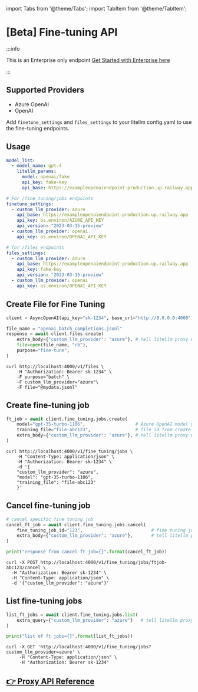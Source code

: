 import Tabs from '@theme/Tabs';
import TabItem from '@theme/TabItem';

# [Beta] Fine-tuning API


:::info

This is an Enterprise only endpoint [Get Started with Enterprise here](https://calendly.com/d/4mp-gd3-k5k/litellm-1-1-onboarding-chat)

:::

## Supported Providers
- Azure OpenAI
- OpenAI

Add `finetune_settings` and `files_settings` to your litellm config.yaml to use the fine-tuning endpoints.
## Usage
```yaml
model_list:
  - model_name: gpt-4
    litellm_params:
      model: openai/fake
      api_key: fake-key
      api_base: https://exampleopenaiendpoint-production.up.railway.app/

# For /fine_tuning/jobs endpoints
finetune_settings:
  - custom_llm_provider: azure
    api_base: https://exampleopenaiendpoint-production.up.railway.app
    api_key: os.environ/AZURE_API_KEY
    api_version: "2023-03-15-preview"
  - custom_llm_provider: openai
    api_key: os.environ/OPENAI_API_KEY

# for /files endpoints
files_settings:
  - custom_llm_provider: azure
    api_base: https://exampleopenaiendpoint-production.up.railway.app
    api_key: fake-key
    api_version: "2023-03-15-preview"
  - custom_llm_provider: openai
    api_key: os.environ/OPENAI_API_KEY
```

## Create File for Fine Tuning

<Tabs>
<TabItem value="openai" label="OpenAI Python SDK">

```python
client = AsyncOpenAI(api_key="sk-1234", base_url="http://0.0.0.0:4000") # base_url is your litellm proxy url

file_name = "openai_batch_completions.jsonl"
response = await client.files.create(
    extra_body={"custom_llm_provider": "azure"}, # tell litellm proxy which provider to use
    file=open(file_name, "rb"),
    purpose="fine-tune",
)
```
</TabItem>
<TabItem value="curl" label="curl">

```shell
curl http://localhost:4000/v1/files \
    -H "Authorization: Bearer sk-1234" \
    -F purpose="batch" \
    -F custom_llm_provider="azure"\
    -F file="@mydata.jsonl"
```
</TabItem>
</Tabs>

## Create fine-tuning job

<Tabs>
<TabItem value="openai" label="OpenAI Python SDK">

```python
ft_job = await client.fine_tuning.jobs.create(
    model="gpt-35-turbo-1106",                   # Azure OpenAI model you want to fine-tune
    training_file="file-abc123",                 # file_id from create file response
    extra_body={"custom_llm_provider": "azure"}, # tell litellm proxy which provider to use
)
```
</TabItem>

<TabItem value="curl" label="curl">

```shell
curl http://localhost:4000/v1/fine_tuning/jobs \
    -H "Content-Type: application/json" \
    -H "Authorization: Bearer sk-1234" \
    -d '{
    "custom_llm_provider": "azure",
    "model": "gpt-35-turbo-1106",
    "training_file": "file-abc123"
    }'
```
</TabItem>
</Tabs>

## Cancel fine-tuning job

<Tabs>
<TabItem value="openai" label="OpenAI Python SDK">

```python
# cancel specific fine tuning job
cancel_ft_job = await client.fine_tuning.jobs.cancel(
    fine_tuning_job_id="123",                          # fine tuning job id
    extra_body={"custom_llm_provider": "azure"},       # tell litellm proxy which provider to use
)

print("response from cancel ft job={}".format(cancel_ft_job))
```
</TabItem>

<TabItem value="curl" label="curl">

```shell
curl -X POST http://localhost:4000/v1/fine_tuning/jobs/ftjob-abc123/cancel \
  -H "Authorization: Bearer sk-1234" \
  -H "Content-Type: application/json" \
  -d '{"custom_llm_provider": "azure"}'
```
</TabItem>

</Tabs>

## List fine-tuning jobs

<Tabs>

<TabItem value="openai" label="OpenAI Python SDK">

```python
list_ft_jobs = await client.fine_tuning.jobs.list(
    extra_query={"custom_llm_provider": "azure"}   # tell litellm proxy which provider to use
)

print("list of ft jobs={}".format(list_ft_jobs))
```
</TabItem>

<TabItem value="curl" label="curl">

```shell
curl -X GET 'http://localhost:4000/v1/fine_tuning/jobs?custom_llm_provider=azure' \
     -H "Content-Type: application/json" \
     -H "Authorization: Bearer sk-1234"
```
</TabItem>

</Tabs>



## [👉 Proxy API Reference](https://litellm-api.up.railway.app/#/fine-tuning)